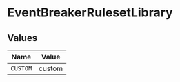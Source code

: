 # EventBreakerRulesetLibrary


## Values

| Name     | Value    |
| -------- | -------- |
| `CUSTOM` | custom   |